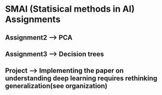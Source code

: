 # SMAI (Statisical methods in AI) Assignments

## Assignment2 --> PCA 
## Assignment3 --> Decision trees
## Project --> Implementing the paper on understanding deep learning requires rethinking generalization(see organization)
